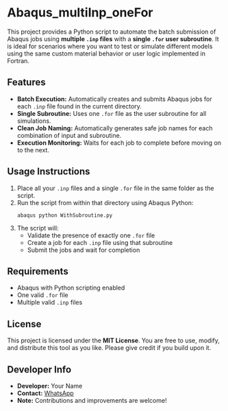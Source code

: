 </head>
<body>
  <h1>Abaqus_multiInp_oneFor</h1>

  <p>This project provides a Python script to automate the batch submission of Abaqus jobs using <strong>multiple <code>.inp</code> files</strong> with a <strong>single <code>.for</code> user subroutine</strong>. It is ideal for scenarios where you want to test or simulate different models using the same custom material behavior or user logic implemented in Fortran.</p>

  <h2>Features</h2>
  <ul>
    <li><strong>Batch Execution:</strong> Automatically creates and submits Abaqus jobs for each <code>.inp</code> file found in the current directory.</li>
    <li><strong>Single Subroutine:</strong> Uses one <code>.for</code> file as the user subroutine for all simulations.</li>
    <li><strong>Clean Job Naming:</strong> Automatically generates safe job names for each combination of input and subroutine.</li>
    <li><strong>Execution Monitoring:</strong> Waits for each job to complete before moving on to the next.</li>
  </ul>

  <h2>Usage Instructions</h2>
  <ol>
    <li>Place all your <code>.inp</code> files and a single <code>.for</code> file in the same folder as the script.</li>
    <li>Run the script from within that directory using Abaqus Python:
      <pre><code>abaqus python WithSubroutine.py</code></pre>
    </li>
    <li>The script will:
      <ul>
        <li>Validate the presence of exactly one <code>.for</code> file</li>
        <li>Create a job for each <code>.inp</code> file using that subroutine</li>
        <li>Submit the jobs and wait for completion</li>
      </ul>
    </li>
  </ol>

  <h2>Requirements</h2>
  <ul>
    <li>Abaqus with Python scripting enabled</li>
    <li>One valid <code>.for</code> file</li>
    <li>Multiple valid <code>.inp</code> files</li>
  </ul>

  <h2>License</h2>
  <p>This project is licensed under the <strong>MIT License</strong>. You are free to use, modify, and distribute this tool as you like. Please give credit if you build upon it.</p>

  <h2>Developer Info</h2>
  <ul>
    <li><strong>Developer:</strong> Your Name</li>
    <li><strong>Contact:</strong> <a href="https://wa.me/+923440907874">WhatsApp</a></li>
    <li><strong>Note:</strong> Contributions and improvements are welcome!</li>
  </ul>
</body>

